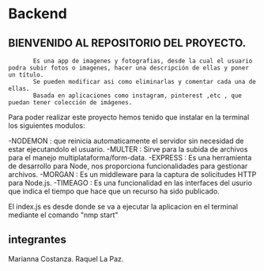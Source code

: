 # Backend
## BIENVENIDO AL REPOSITORIO DEL PROYECTO. ##  

           Es una app de imagenes y fotografias, desde la cual el usuario podra subir fotos o imagenes, hacer una descripción de ellas y poner un título.
           Se pueden modificar asi como eliminarlas y comentar cada una de ellas.
           Basada en aplicaciones como instagram, pinterest ,etc , que puedan tener colección de imágenes.


  Para poder realizar este proyecto hemos tenido que instalar en la terminal los siguientes modulos:

  -NODEMON : que reinicia automaticamente el servidor sin necesidad de estar ejecutandolo el usuario.
  -MULTER : Sirve para la subida de archivos para el manejo multiplataforma/form-data.
  -EXPRESS : Es una herramienta de desarrollo para Node, nos proporciona funcionalidades para   gestionar archivos.
  -MORGAN : Es un middleware para la captura de solicitudes HTTP para Node.js.
  -TIMEAGO : Es una funcionalidad en las interfaces del usurio que indica el tiempo que hace que un recurso ha sido publicado.

  El index.js es desde donde se va a ejecutar la aplicacion en el terminal mediante el comando "nmp start"

 

  ## integrantes ##

  Marianna Costanza.
  Raquel La Paz.
